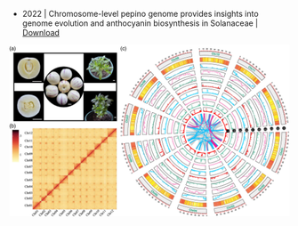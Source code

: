 
- 2022 | Chromosome-level pepino genome provides insights into genome evolution and anthocyanin biosynthesis in Solanaceae | [Download](https://github.com/bbalog87/catfish-genome/blob/main/Side_papers/The%20Plant%20Journal%20-%202022%20-%20Song%20-%20Chromosome%E2%80%90level%20pepino%20genome%20provides%20insights%20into%20genome%20evolution%20and%20anthocyanin.pdf)



![img](https://github.com/bbalog87/catfish-genome/blob/main/Side_papers/tpj15728-fig-0001-m.jpg)
